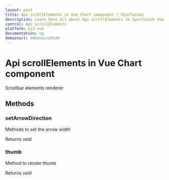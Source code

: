 ```yaml
---
layout: post
title: Api scrollElements in Vue Chart component | Syncfusion
description: Learn here all about Api scrollElements in Syncfusion Vue Chart component of Syncfusion Essential JS 2 and more.
control: Api scrollElements 
platform: ej2-vue
documentation: ug
domainurl: ##DomainURL##
---
```


# Api scrollElements in Vue Chart component

Scrollbar elements renderer

## Methods

### setArrowDirection

Methods to set the arrow width

Returns *void*

### thumb

Method to render thumb

Returns *void*
